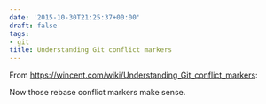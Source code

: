 ```yaml
---
date: '2015-10-30T21:25:37+00:00'
draft: false
tags:
- git
title: Understanding Git conflict markers
---
```


From https://wincent.com/wiki/Understanding_Git_conflict_markers:

Now those rebase conflict markers make sense.
